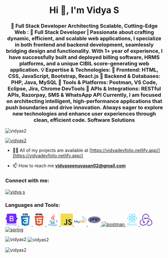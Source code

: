 <h1 align="center">Hi 👋, I'm Vidya S</h1>
<h3 align="center">🚀 Full Stack Developer Architecting Scalable, Cutting-Edge Web : 🚀 Full Stack Developer | Passionate about crafting dynamic, efficient, and scalable web applications, I specialize in both frontend and backend development, seamlessly bridging design and functionality. With 1+ year of experience, I have successfully built and deployed billing software, HRMS platforms, and a unique CIBIL score-generating web application. 💡 Expertise & Technologies: 🔹 Frontend: HTML, CSS, JavaScript, Bootstrap, React.js 🔹 Backend & Databases: PHP, Java, MySQL 🔹 Tools & Platforms: Postman, VS Code, Eclipse, Jira, Chrome DevTools 🔹 APIs & Integrations: RESTful APIs, Razorpay, SMS & WhatsApp API Currently, I am focused on architecting intelligent, high-performance applications that push boundaries and drive innovation. Always eager to explore new technologies and enhance user experiences through clean, efficient code. Software Solutions</h3>

<p align="left"> <img src="https://komarev.com/ghpvc/?username=vidyas2&label=Profile%20views&color=0e75b6&style=flat" alt="vidyas2" /> </p>

<p align="left"> <a href="https://github.com/ryo-ma/github-profile-trophy"><img src="https://github-profile-trophy.vercel.app/?username=vidyas2" alt="vidyas2" /></a> </p>

- 👨‍💻 All of my projects are available at [https://vidyadevfolio.netlify.app/](https://vidyadevfolio.netlify.app/)

- 📫 How to reach me **vidyaseenuvasan02@gmail.com**

<h3 align="left">Connect with me:</h3>
<p align="left">
<a href="https://linkedin.com/in/vidya s" target="blank"><img align="center" src="https://raw.githubusercontent.com/rahuldkjain/github-profile-readme-generator/master/src/images/icons/Social/linked-in-alt.svg" alt="vidya s" height="30" width="40" /></a>
</p>

<h3 align="left">Languages and Tools:</h3>
<p align="left"> <a href="https://getbootstrap.com" target="_blank" rel="noreferrer"> <img src="https://raw.githubusercontent.com/devicons/devicon/master/icons/bootstrap/bootstrap-plain-wordmark.svg" alt="bootstrap" width="40" height="40"/> </a> <a href="https://www.w3schools.com/css/" target="_blank" rel="noreferrer"> <img src="https://raw.githubusercontent.com/devicons/devicon/master/icons/css3/css3-original-wordmark.svg" alt="css3" width="40" height="40"/> </a> <a href="https://www.w3.org/html/" target="_blank" rel="noreferrer"> <img src="https://raw.githubusercontent.com/devicons/devicon/master/icons/html5/html5-original-wordmark.svg" alt="html5" width="40" height="40"/> </a> <a href="https://www.java.com" target="_blank" rel="noreferrer"> <img src="https://raw.githubusercontent.com/devicons/devicon/master/icons/java/java-original.svg" alt="java" width="40" height="40"/> </a> <a href="https://developer.mozilla.org/en-US/docs/Web/JavaScript" target="_blank" rel="noreferrer"> <img src="https://raw.githubusercontent.com/devicons/devicon/master/icons/javascript/javascript-original.svg" alt="javascript" width="40" height="40"/> </a> <a href="https://www.mysql.com/" target="_blank" rel="noreferrer"> <img src="https://raw.githubusercontent.com/devicons/devicon/master/icons/mysql/mysql-original-wordmark.svg" alt="mysql" width="40" height="40"/> </a> <a href="https://www.php.net" target="_blank" rel="noreferrer"> <img src="https://raw.githubusercontent.com/devicons/devicon/master/icons/php/php-original.svg" alt="php" width="40" height="40"/> </a> <a href="https://postman.com" target="_blank" rel="noreferrer"> <img src="https://www.vectorlogo.zone/logos/getpostman/getpostman-icon.svg" alt="postman" width="40" height="40"/> </a> <a href="https://reactjs.org/" target="_blank" rel="noreferrer"> <img src="https://raw.githubusercontent.com/devicons/devicon/master/icons/react/react-original-wordmark.svg" alt="react" width="40" height="40"/> </a> <a href="https://redux.js.org" target="_blank" rel="noreferrer"> <img src="https://raw.githubusercontent.com/devicons/devicon/master/icons/redux/redux-original.svg" alt="redux" width="40" height="40"/> </a> <a href="https://spring.io/" target="_blank" rel="noreferrer"> <img src="https://www.vectorlogo.zone/logos/springio/springio-icon.svg" alt="spring" width="40" height="40"/> </a> </p>

<p><img align="left" src="https://github-readme-stats.vercel.app/api/top-langs?username=vidyas2&show_icons=true&locale=en&layout=compact" alt="vidyas2" /></p>

<p>&nbsp;<img align="center" src="https://github-readme-stats.vercel.app/api?username=vidyas2&show_icons=true&locale=en" alt="vidyas2" /></p>

<p><img align="center" src="https://github-readme-streak-stats.herokuapp.com/?user=vidyas2&" alt="vidyas2" /></p>
